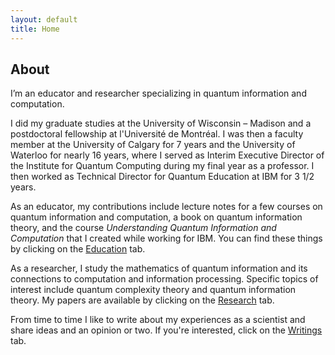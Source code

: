 ```yaml
---
layout: default
title: Home
---
```


## About

I’m an educator and researcher specializing in quantum information and computation.

I did my graduate studies at the University of Wisconsin – Madison and a postdoctoral fellowship at l'Université de Montréal. I was then a faculty member at the University of Calgary for 7 years and the University of Waterloo for nearly 16 years, where I served as Interim Executive Director of the Institute for Quantum Computing during my final year as a professor. I then worked as Technical Director for Quantum Education at IBM for 3 1/2 years.

As an educator, my contributions include lecture notes for a few courses on quantum information and computation, a book on quantum information theory, and the course *Understanding Quantum Information and Computation* that I created while working for IBM. You can find these things by clicking on the <a href="{{ '/education.html' | relative_url }}">Education</a> tab.

As a researcher, I study the mathematics of quantum information and its connections to computation and information processing. Specific topics of interest include quantum complexity theory and quantum information theory. My papers are available by clicking on the <a href="{{ '/research.html' | relative_url }}">Research</a> tab.

From time to time I like to write about my experiences as a scientist and share ideas and an opinion or two. If you're interested, click on the <a href="{{ '/writings.html' | relative_url }}">Writings</a> tab.
